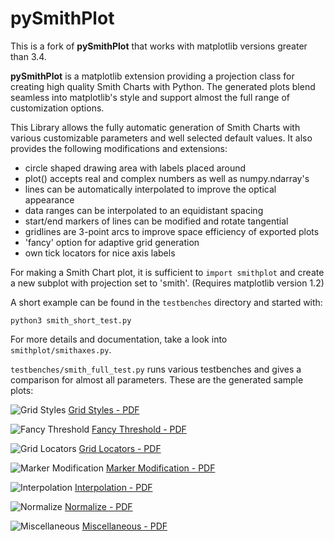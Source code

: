 pySmithPlot
===========

This is a fork of **pySmithPlot** that works with matplotlib versions greater than 3.4.

**pySmithPlot** is a matplotlib extension providing a projection class for creating high quality Smith Charts with Python. The generated plots blend seamless into matplotlib's style and support almost the full range of customization options. 

This Library allows the fully automatic generation of Smith Charts with various customizable parameters and well selected default values. It also provides the following modifications and extensions:

- circle shaped drawing area with labels placed around 
- plot() accepts real and complex numbers as well as numpy.ndarray's
- lines can be automatically interpolated to improve the optical appearance 
- data ranges can be interpolated to an equidistant spacing
- start/end markers of lines can be modified and rotate tangential
- gridlines are 3-point arcs to improve space efficiency of exported plots
- 'fancy' option for adaptive grid generation
- own tick locators for nice axis labels

For making a Smith Chart plot, it is sufficient to `import smithplot` and create a new subplot with projection set to 'smith'. (Requires matplotlib version 1.2)

A short example can be found in the `testbenches` directory and started with:

    python3 smith_short_test.py
    
For more details and documentation, take a look into `smithplot/smithaxes.py`. 

`testbenches/smith_full_test.py` runs various testbenches and gives a comparison for almost all parameters. These are the generated sample plots: 

![Grid Styles](https://github.com/vMeijin/pySmithPlot/wiki/images/examples/sample_grid_styles.png)
[Grid Styles - PDF](https://github.com/vMeijin/pySmithPlot/wiki/images/examples/sample_grid_styles.pdf)

![Fancy Threshold](https://github.com/vMeijin/pySmithPlot/wiki/images/examples/sample_fancy_grid.png)
[Fancy Threshold - PDF](https://github.com/vMeijin/pySmithPlot/wiki/images/examples/sample_fancy_grid.pdf)

![Grid Locators](https://github.com/vMeijin/pySmithPlot/wiki/images/examples/sample_grid_locators.png)
[Grid Locators - PDF](https://github.com/vMeijin/pySmithPlot/wiki/images/examples/sample_grid_locators.pdf)

![Marker Modification](https://github.com/vMeijin/pySmithPlot/wiki/images/examples/sample_markers.png)
[Marker Modification - PDF](https://github.com/vMeijin/pySmithPlot/wiki/images/examples/sample_markers.pdf)

![Interpolation](https://github.com/vMeijin/pySmithPlot/wiki/images/examples/sample_interpolation.png)
[Interpolation - PDF](https://github.com/vMeijin/pySmithPlot/wiki/images/examples/sample_interpolation.pdf)

![Normalize](https://github.com/vMeijin/pySmithPlot/wiki/images/examples/sample_normalize.png)
[Normalize - PDF](https://github.com/vMeijin/pySmithPlot/wiki/images/examples/sample_normalize.pdf)

![Miscellaneous](https://github.com/vMeijin/pySmithPlot/wiki/images/examples/sample_miscellaneous.png)
[Miscellaneous - PDF](https://github.com/vMeijin/pySmithPlot/wiki/images/examples/sample_miscellaneous.pdf)
